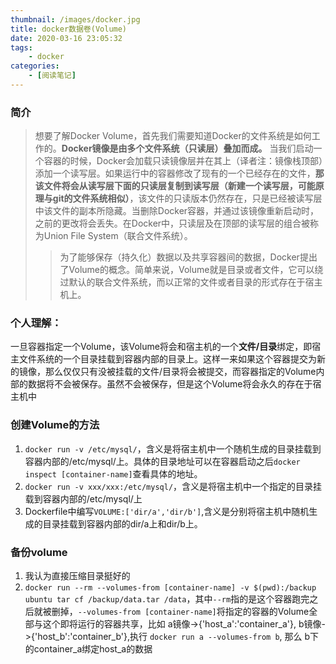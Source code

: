 ```yaml
---
thumbnail: /images/docker.jpg
title: docker数据卷(Volume)
date: 2020-03-16 23:05:32
tags:
    - docker
categories:
    - [阅读笔记]
---
```



### 简介

> 想要了解Docker Volume，首先我们需要知道Docker的文件系统是如何工作的。**Docker镜像是由多个文件系统（只读层）叠加而成。** 当我们启动一个容器的时候，Docker会加载只读镜像层并在其上（译者注：镜像栈顶部）添加一个读写层。如果运行中的容器修改了现有的一个已经存在的文件，**那该文件将会从读写层下面的只读层复制到读写层（新建一个读写层，可能原理与git的文件系统相似）**，该文件的只读版本仍然存在，只是已经被读写层中该文件的副本所隐藏。当删除Docker容器，并通过该镜像重新启动时，之前的更改将会丢失。在Docker中，只读层及在顶部的读写层的组合被称为Union File System（联合文件系统）。
>>为了能够保存（持久化）数据以及共享容器间的数据，Docker提出了Volume的概念。简单来说，Volume就是目录或者文件，它可以绕过默认的联合文件系统，而以正常的文件或者目录的形式存在于宿主机上。


### 个人理解：

一旦容器指定一个Volume，该Volume将会和宿主机的一个**文件/目录**绑定，即宿主文件系统的一个目录挂载到容器内部的目录上。这样一来如果这个容器提交为新的镜像，那么仅仅只有没被挂载的文件/目录将会被提交，而容器指定的Volume内部的数据将不会被保存。虽然不会被保存，但是这个Volume将会永久的存在于宿主机中

<!-- more -->

### 创建Volume的方法

1. `docker run -v /etc/mysql/`，含义是将宿主机中一个随机生成的目录挂载到容器内部的/etc/mysql/上。具体的目录地址可以在容器启动之后`docker inspect [container-name]`查看具体的地址。
2. `docker run -v xxx/xxx:/etc/mysql/`，含义是将宿主机中一个指定的目录挂载到容器内部的/etc/mysql/上
3. Dockerfile中编写`VOLUME:['dir/a','dir/b']`,含义是分别将宿主机中随机生成的目录挂载到容器内部的dir/a上和dir/b上。


### 备份volume

1. 我认为直接压缩目录挺好的
2. `docker run --rm --volumes-from [container-name] -v $(pwd):/backup ubuntu tar cf /backup/data.tar /data`，其中`--rm`指的是这个容器跑完之后就被删掉，`--volumes-from [container-name]`将指定的容器的Volume全部与这个即将运行的容器共享，比如 a镜像->{'host_a':'container_a'}, b镜像->{'host_b':'container_b'},执行 `docker run a --volumes-from b`, 那么 b下的container_a绑定host_a的数据